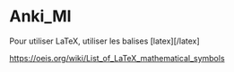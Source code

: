 # Anki_MI

Pour utiliser LaTeX, utiliser les balises [latex][/latex]

https://oeis.org/wiki/List_of_LaTeX_mathematical_symbols

